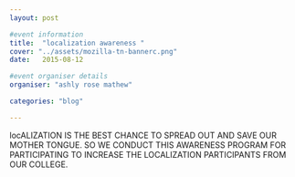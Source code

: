 ```yaml
---
layout: post

#event information
title:  "localization awareness "
cover: "../assets/mozilla-tn-bannerc.png"
date:   2015-08-12

#event organiser details
organiser: "ashly rose mathew"

categories: "blog"

---
```


locALIZATION IS THE BEST CHANCE TO SPREAD OUT AND SAVE OUR MOTHER TONGUE. SO WE CONDUCT THIS AWARENESS PROGRAM FOR PARTICIPATING TO INCREASE THE LOCALIZATION PARTICIPANTS FROM OUR COLLEGE.